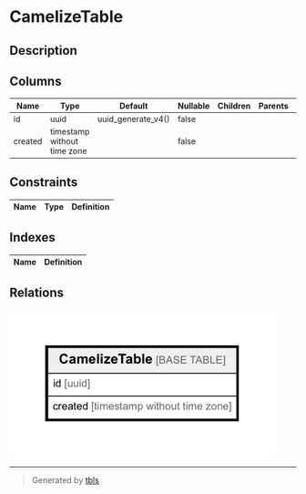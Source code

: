 # CamelizeTable

## Description



## Columns

| Name    | Type                        | Default            | Nullable | Children | Parents | Comment |
| ----    | ----                        | -------            | -------- | -------- | ------- | ------- |
| id      | uuid                        | uuid_generate_v4() | false    |          |         |         |
| created | timestamp without time zone |                    | false    |          |         |         |

## Constraints

| Name | Type | Definition |
| ---- | ---- | ---------- |

## Indexes

| Name | Definition |
| ---- | ---------- |

## Relations

![er](CamelizeTable.png)

---

> Generated by [tbls](https://github.com/k1LoW/tbls)
